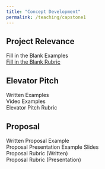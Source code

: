 ```yaml
---
title: "Concept Development"
permalink: /teaching/capstone1
---
```


## Project Relevance  
Fill in the Blank Examples  
[Fill in the Blank Rubric](/files/CET49xRubricRelevance.pdf)  

## Elevator Pitch
Written Examples  
Video Examples  
Elevator Pitch Rubric  

## Proposal
Written Proposal Example  
Proposal Presentation Example Slides  
Proposal Rubric (Written)  
Proposal Rubric (Presentation)  
